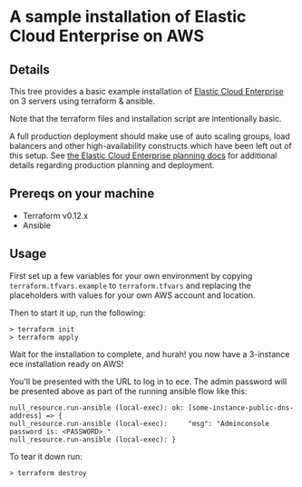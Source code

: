 # A sample installation of Elastic Cloud Enterprise on AWS

## Details

This tree provides a basic example installation of [Elastic Cloud Enterprise](https://www.elastic.co/cloud/enterprise) on 3 servers using terraform & ansible.

Note that the terraform files and installation script are intentionally basic.

A full production deployment should make use of auto scaling groups, load balancers and other high-availability constructs which have been left out of this setup. See [the Elastic Cloud Enterprise planning docs](https://www.elastic.co/guide/en/cloud-enterprise/current/ece-planning.html) for additional details regarding production planning and deployment.

## Prereqs on your machine
- Terraform v0.12.x
- Ansible

## Usage

First set up a few variables for your own environment by copying `terraform.tfvars.example` to `terraform.tfvars` and replacing the placeholders with values for your own AWS account and location.

Then to start it up, run the following:

```console
> terraform init
> terraform apply
```

Wait for the installation to complete, and hurah! you now have a 3-instance ece installation ready on AWS!

You'll be presented with the URL to log in to ece.
The admin password will be presented above as part of the running ansible flow like this:
```
null_resource.run-ansible (local-exec): ok: [some-instance-public-dns-address] => {
null_resource.run-ansible (local-exec):     "msg": "Adminconsole password is: <PASSWORD> "
null_resource.run-ansible (local-exec): }
```

To tear it down run:

```console
> terraform destroy
```
